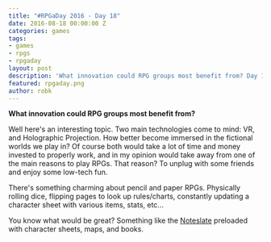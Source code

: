 ```yaml
---
title: "#RPGaDay 2016 - Day 18"
date: 2016-08-18 00:00:00 Z
categories: games
tags:
- games
- rpgs
- rpgaday
layout: post
description: 'What innovation could RPG groups most benefit from? Day 18 of #RPGaDay.'
featured: rpgaday.png
author: robk
---
```


**What innovation could RPG groups most benefit from?**

Well here's an interesting topic. Two main technologies come to mind: VR, and Holographic Projection. How better become immersed in the fictional worlds we play in? Of course both would take a lot of time and money invested to properly work, and in my opinion would take away from one of the main reasons to play RPGs. That reason? To unplug with some friends and enjoy some low-tech fun.

There's something charming about pencil and paper RPGs. Physically rolling dice, flipping pages to look up rules/charts, constantly updating a character sheet with various items, stats, etc...

You know what would be great? Something like the [Noteslate](http://noteslate.com) preloaded with character sheets, maps, and books.

